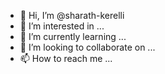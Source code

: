- 👋 Hi, I’m @sharath-kerelli
- 👀 I’m interested in ...
- 🌱 I’m currently learning ...
- 💞️ I’m looking to collaborate on ...
- 📫 How to reach me ...

<!---
sharath-kerelli/sharath-kerelli is a ✨ special ✨ repository because its `README.md` (this file) appears on your GitHub profile.
You can click the Preview link to take a look at your changes.
--->
